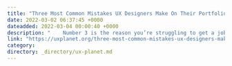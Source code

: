 ```yaml
---
title: "Three Most Common Mistakes UX Designers Make On Their Portfolios"
date: 2022-03-02 06:37:45 +0000
dateadded: 2022-03-04 00:00:40 +0000
description: "    Number 3 is the reason you’re struggling to get a job  Continue reading on UX Planet »  "
link: "https://uxplanet.org/three-most-common-mistakes-ux-designers-make-on-their-portfolios-232433dec2ed?source=rss----819cc2aaeee0---4"
category:
directory: _directory/ux-planet.md
---
```

